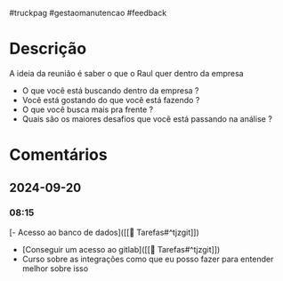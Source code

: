 #truckpag #gestaomanutencao #feedback

# Descrição
A ideia da reunião é saber o que o Raul quer dentro da empresa
- O que você está buscando dentro da empresa ?
- Você está gostando do que você está fazendo ?
- O que você busca mais pra frente ?
- Quais são os maiores desafios que você está passando na análise ?

# Comentários
## 2024-09-20
### 08:15
[- Acesso ao banco de dados]([[💩 Tarefas#^tjzgit]])
- [Conseguir um acesso ao gitlab]([[💩 Tarefas#^tjzgit]])
- Curso sobre as integrações como que eu posso fazer para entender melhor sobre isso
